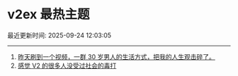 # v2ex 最热主题

最近更新时间: 2025-09-24 12:03:05

--- 
1. [昨天刷到一个视频，一群 30 岁男人的生活方式，把我的人生观击碎了。](https://www.v2ex.com/t/1161407) 
2. [感觉 V2 的很多人没受过社会的毒打](https://www.v2ex.com/t/1161409) 
